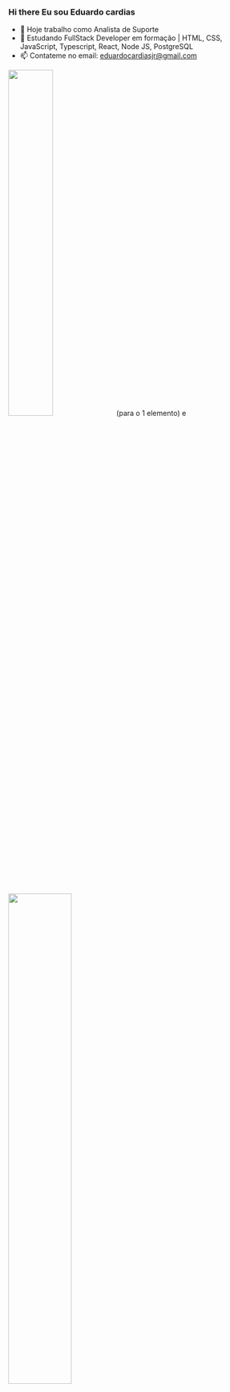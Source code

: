 ### Hi there  Eu sou Eduardo cardias


- 🔭  Hoje trabalho como Analista de  Suporte
- 🌱 Estudando FullStack Developer em formação | HTML, CSS, JavaScript, Typescript, React, Node JS, PostgreSQL
- 📫 Contateme  no email: eduardocardiasjr@gmail.com


 <img width="42%" src="link"> (para o 1 elemento) e <img width="50%" src="link">



